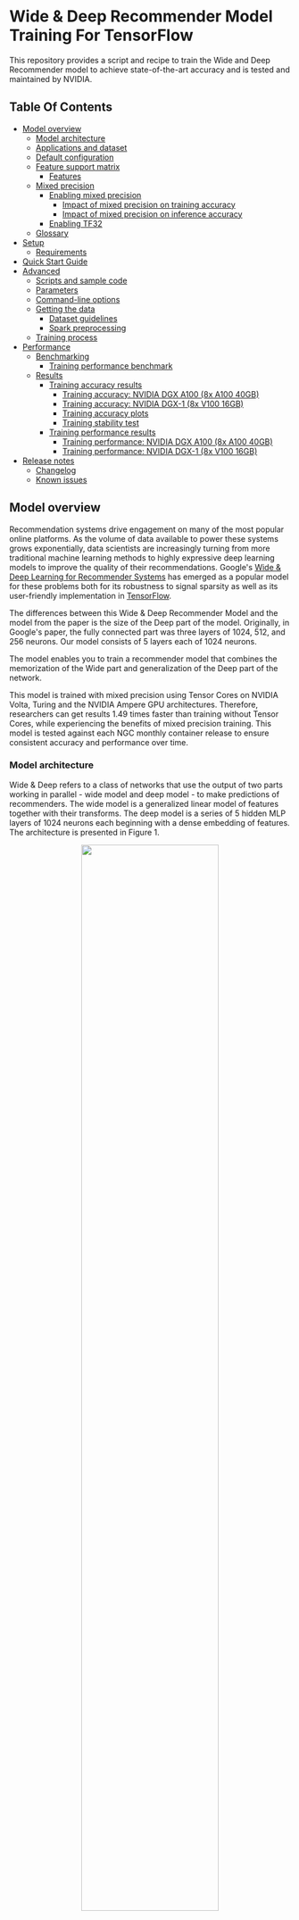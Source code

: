 # Wide & Deep Recommender Model Training For TensorFlow

This repository provides a script and recipe to train the Wide and Deep Recommender model to achieve state-of-the-art accuracy and is tested and maintained by NVIDIA.

## Table Of Contents

- [Model overview](#model-overview)
    * [Model architecture](#model-architecture)
    * [Applications and dataset](#applications-and-dataset)
    * [Default configuration](#default-configuration)
    * [Feature support matrix](#feature-support-matrix)
	    * [Features](#features)
    * [Mixed precision](#mixed-precision)
	    * [Enabling mixed precision](#enabling-mixed-precision)
            * [Impact of mixed precision on training accuracy](#impact-of-mixed-precision-on-training-accuracy)
            * [Impact of mixed precision on inference accuracy](#impact-of-mixed-precision-on-inference-accuracy)
	    * [Enabling TF32](#enabling-tf32)
    * [Glossary](#glossary)
- [Setup](#setup)
    * [Requirements](#requirements)
- [Quick Start Guide](#quick-start-guide)
- [Advanced](#advanced)
    * [Scripts and sample code](#scripts-and-sample-code)
    * [Parameters](#parameters)
    * [Command-line options](#command-line-options)
    * [Getting the data](#getting-the-data)
        * [Dataset guidelines](#dataset-guidelines)
        * [Spark preprocessing](#spark-preprocessing)
    * [Training process](#training-process)
- [Performance](#performance)
    * [Benchmarking](#benchmarking)
        * [Training performance benchmark](#training-performance-benchmark)
    * [Results](#results)
        * [Training accuracy results](#training-accuracy-results)
            * [Training accuracy: NVIDIA DGX A100 (8x A100 40GB)](#training-accuracy-nvidia-dgx-a100-8x-a100-40gb)
            * [Training accuracy: NVIDIA DGX-1 (8x V100 16GB)](#training-accuracy-nvidia-dgx-1-8x-v100-16gb)
            * [Training accuracy plots](#training-accuracy-plots)
            * [Training stability test](#training-stability-test)
        * [Training performance results](#training-performance-results)
            * [Training performance: NVIDIA DGX A100 (8x A100 40GB)](#training-performance-nvidia-dgx-a100-8x-a100-40gb)
            * [Training performance: NVIDIA DGX-1 (8x V100 16GB)](#training-performance-nvidia-dgx-1-8x-v100-16gb)
- [Release notes](#release-notes)
    * [Changelog](#changelog)
    * [Known issues](#known-issues)


## Model overview

Recommendation systems drive engagement on many of the most popular online platforms. As the volume of data available to power these systems grows exponentially, data scientists are increasingly turning from more traditional machine learning methods to highly expressive deep learning models to improve the quality of their recommendations. Google's [Wide & Deep Learning for Recommender Systems](https://arxiv.org/abs/1606.07792) has emerged as a popular model for these problems both for its robustness to signal sparsity as well as its user-friendly implementation in [TensorFlow](https://www.tensorflow.org/api_docs/python/tf/estimator/DNNLinearCombinedClassifier).

The differences between this Wide & Deep Recommender Model and the model from the paper is the size of the Deep part of the model. Originally, in Google's paper, the fully connected part was three layers of 1024, 512, and 256 neurons. Our model consists of 5 layers each of 1024 neurons. 

The model enables you to train a recommender model that combines the memorization of the Wide part and generalization of the Deep part of the network.

This model is trained with mixed precision using Tensor Cores on NVIDIA Volta, Turing and the NVIDIA Ampere GPU architectures. Therefore, researchers can get results 1.49 times faster than training without Tensor Cores, while experiencing the benefits of mixed precision training. This model is tested against each NGC monthly container release to ensure consistent accuracy and performance over time.

### Model architecture

Wide & Deep refers to a class of networks that use the output of two parts working in parallel - wide model and deep model - to make predictions of recommenders. The wide model is a generalized linear model of features together with their transforms. The deep model is a series of 5 hidden MLP layers of 1024 neurons each beginning with a dense embedding of features. The architecture is presented in Figure 1.

<p align="center">
  <img width="70%" src="https://developer.download.nvidia.com/w-and-d-recommender/model.svg" />
  <br>
Figure 1. The architecture of the Wide & Deep model.</a>
</p>

### Applications and dataset

As a reference dataset, we used a subset of [the features engineered](https://github.com/gabrielspmoreira/kaggle_outbrain_click_prediction_google_cloud_ml_engine) by the 19th place finisher in the [Kaggle Outbrain Click Prediction Challenge](https://www.kaggle.com/c/outbrain-click-prediction/). This competition challenged competitors to predict the likelihood with which a particular ad on a website's display would be clicked on. Competitors were given information about the user, display, document, and ad in order to train their models. More information can be found [here](https://www.kaggle.com/c/outbrain-click-prediction/data).


### Default configuration

For reference, and to give context to the acceleration numbers described below, some important properties of our features and model are as follows:

- Features
    - Request Level
        - 16 scalar numeric features `(shape=(1,)`)
        - 12 one-hot categorical features (all `int` dtype)
            - 5 indicator embeddings with sizes 2, 2, 3, 3, 6
            - 7 trainable embeddings
                - all except two have an embedding size of 64 (remaining two have 128), though it's important to note for *all* categorical features that we *do not* leverage that information to short-circuit the lookups by treating them as a single multi-hot lookup. Our API is fully general to any combination of embedding sizes.
                - all use hash bucketing with `num_buckets=` 300k, 100k, 4k, 2.5k, 2k, 1k, and 300 respectively
        - 3 multi-hot categorical features (all `int` dtype)
            - all trainable embeddings
            - all with embedding size 64
            - all use hash bucketing with `num_buckets=` 10k, 350, and 100 respectively
    - Item Level
        - 16 scalar numeric features
        - 4 one hot categorical features (all `int` dtype)
            - embedding sizes of 128, 64, 64, 64 respectively
            - hash bucketing with `num_buckets=` 250k, 4k, 2.5k, and 1k respectively
        - 3 multi-hot categorical features (all `int` dtype)
            - all with embedding size 64
            - hash bucketing with `num_buckets=` 10k, 350, and 100 respectively
    - All features are used in both wide *and* deep branches of the network

- Model
    - Total embedding dimension is 1328
    - 5 hidden layers each with size 1024
    - Output dimension is 1 (probability of click)

### Feature support matrix

The following features are supported by this model: 

| Feature               | Wide & Deep                
|-----------------------|--------------------------
|Horovod Multi-GPU      | Yes        
|Automatic mixed precision (AMP)   | Yes          
         
#### Features

Horovod

Horovod is a distributed training framework for TensorFlow, Keras, PyTorch and MXNet. The goal of Horovod is to make distributed deep learning fast and easy to use. For more information about how to get started with Horovod, see the [Horovod: Official repository](https://github.com/horovod/horovod).

Multi-GPU training with Horovod

Our model uses Horovod to implement efficient multi-GPU training with NCCL. For details, see example sources in this repository or see the [TensorFlow tutorial](https://github.com/horovod/horovod/#usage).


### Mixed precision

Mixed precision is the combined use of different numerical precisions in a computational method. [Mixed precision](https://arxiv.org/abs/1710.03740) training offers significant computational speedup by performing operations in half-precision format while storing minimal information in single-precision to retain as much information as possible in critical parts of the network. Since the introduction of [Tensor Cores](https://developer.nvidia.com/tensor-cores) in the Volta and Turing architecture, significant training speedups are experienced by switching to mixed precision -- up to 3x overall speedup on the most arithmetically intense model architectures. Using mixed precision training requires two steps:
1.  Porting the model to use the FP16 data type where appropriate.    
2.  Adding loss scaling to preserve small gradient values.

The ability to train deep learning networks with lower precision was introduced in the Pascal architecture and first supported in [CUDA 8](https://devblogs.nvidia.com/parallelforall/tag/fp16/) in the NVIDIA Deep Learning SDK.

For information about:
-   How to train using mixed precision, see the [Mixed Precision Training](https://arxiv.org/abs/1710.03740) paper and [Training With Mixed Precision](https://docs.nvidia.com/deeplearning/sdk/mixed-precision-training/index.html) documentation.
-   Techniques used for mixed precision training, see the [Mixed-Precision Training of Deep Neural Networks](https://devblogs.nvidia.com/mixed-precision-training-deep-neural-networks/) blog.
-   How to access and enable AMP for TensorFlow, see [Using TF-AMP](https://docs.nvidia.com/deeplearning/dgx/tensorflow-user-guide/index.html#tfamp) from the TensorFlow User Guide.

#### Enabling mixed precision

To enable Wide & Deep training to use mixed precision you don't need to perform input quantization, only an additional flag `--amp` to the training script is needed (see [Quick Start Guide](#quick-start-guide)).

##### Impact of mixed precision on training accuracy
The accuracy of training, measured with MAP@12 metric was not impacted by enabling mixed precision. The obtained results were statistically similar (i.e. similar run-to-run variance was observed, with standard deviation of the level of `0.002`).

##### Impact of mixed precision on inference accuracy
For our reference model, the average absolute error on the probability of interaction induced by reduced precision inference is `0.0002`, producing a near-perfect fit between predictions produced by full and mixed precision models. Moreover, this error is uncorrelated with the magnitude of the predicted value, which means for most predictions of interest (i.e. greater than `0.01` or `0.1` likelihood of interaction), the relative magnitude of the error is approaching the noise floor of the problem.

#### Enabling TF32

TensorFloat-32 (TF32) is the new math mode in [NVIDIA A100](https://www.nvidia.com/en-us/data-center/a100/) GPUs for handling the matrix math also called tensor operations. TF32 running on Tensor Cores in A100 GPUs can provide up to 10x speedups compared to single-precision floating-point math (FP32) on Volta GPUs. 

TF32 Tensor Cores can speed up networks using FP32, typically with no loss of accuracy. It is more robust than FP16 for models which require high dynamic range for weights or activations.

For more information, refer to the [TensorFloat-32 in the A100 GPU Accelerates AI Training, HPC up to 20x](https://blogs.nvidia.com/blog/2020/05/14/tensorfloat-32-precision-format/) blog post.

TF32 is supported in the NVIDIA Ampere GPU architecture and is enabled by default.


### Glossary

Request level features: Features that describe the person or object _to which_ we wish to make recommendations.

Item level features: Features that describe those objects which we are considering recommending.

## Setup

The following section lists the requirements that you need to meet in order to start training the Wide & Deep model.

### Requirements

This repository contains Dockerfile which extends the TensorFlow NGC container and encapsulates some dependencies. Aside from these dependencies, ensure you have the following components:
-   [NVIDIA Docker](https://github.com/NVIDIA/nvidia-docker)
-   [20.10-tf1-py3](https://ngc.nvidia.com/catalog/containers/nvidia:tensorflow) NGC container
-   Supported GPUs:
	- [NVIDIA Volta architecture](https://www.nvidia.com/en-us/data-center/volta-gpu-architecture/)
	- [NVIDIA Turing architecture](https://www.nvidia.com/en-us/geforce/turing/)
	- [NVIDIA Ampere architecture](https://www.nvidia.com/en-us/data-center/nvidia-ampere-gpu-architecture/)

For more information about how to get started with NGC containers, see the following sections from the NVIDIA GPU Cloud Documentation and the Deep Learning Documentation:
-   [Getting Started Using NVIDIA GPU Cloud](https://docs.nvidia.com/ngc/ngc-getting-started-guide/index.html)
-   [Accessing And Pulling From The NGC Container Registry](https://docs.nvidia.com/deeplearning/frameworks/user-guide/index.html#accessing_registry)
-   [Running TensorFlow](https://docs.nvidia.com/deeplearning/frameworks/tensorflow-release-notes/running.html#running)

For those unable to use the TensorFlow NGC container, to set up the required environment or create your own container, see the versioned [NVIDIA Container Support Matrix](https://docs.nvidia.com/deeplearning/frameworks/support-matrix/index.html).

## Quick Start Guide

To train your model using mixed or TF32 precision with Tensor Cores or using FP32, perform the following steps using the default parameters of the Wide & Deep model on the Outbrain dataset. For the specifics concerning training and inference, see the [Advanced](#advanced) section.

1. Clone the repository.

```
git clone https://github.com/NVIDIA/DeepLearningExamples
cd DeepLearningExamples/TensorFlow/Recommendation/WideAndDeep
```

2.  Download the Outbrain dataset.

The Outbrain dataset can be downloaded from [Kaggle](https://www.kaggle.com/c/outbrain-click-prediction/data) (requires Kaggle account).
Unzip the downloaded archive e.g. to `/raid/outbrain/orig` and set the `HOST_OUTBRAIN_PATH` variable to the parent directory:

```bash
HOST_OUTBRAIN_PATH=/raid/outbrain
```

3.  Build the Wide & Deep Tensorflow NGC container.

```bash
docker build . -t wide_deep
```

4.  Start an interactive session in the NGC container to run preprocessing/training/inference.

```bash
docker run --runtime=nvidia --privileged --rm -ti -v ${HOST_OUTBRAIN_PATH}:/outbrain wide_deep /bin/bash
```
5. Start preprocessing.

```bash
bash scripts/preproc.sh 4096
```
The result of preprocessing scripts are prebatched TFRecords. The argument to the script is the prebatch
size (4096 is the default).

6. Start training.

Single GPU:
```bash
python -m trainer.task --gpu
```
8 GPU:
```bash
mpiexec --allow-run-as-root --bind-to socket -np 8 python -m trainer.task --gpu --hvd
```

If you want to run validation or inference, you can either use the checkpoint obtained from the training 
commands above, or download the pretrained checkpoint from NGC. 

In order to download the checkpoint from NGC, visit [ngc.nvidia.com](https://ngc.nvidia.com) website and
browse the available models.
Download the checkpoint files and unzip them to some path, e.g. to `/raid/outbrain/checkpoints/`
(which is the default path for storing the checkpoints during training).


7. Start validation/evaluation.

In order to validate the checkpoint on the evaluation set, run the `task.py` script with `--evaluate` flag:

```bash
python -m trainer.task --gpu --evaluate --model_dir /outbrain/checkpoints
```

8. Start inference/predictions.

In order to run inference and predict the results, run the `task.py`
script with `--predict` flag:

```bash
python -m trainer.task --gpu --predict --model_dir /outbrain/checkpoints
```


## Advanced

The following sections provide greater details of the dataset, running training, and the training results.

### Scripts and sample code

These are the important scripts in this repository:
*  `trainer/task.py` - Python script for training the Wide & Deep recommender model
*  `trainer/features.py` - Python file describing the request and item level features

### Parameters

These are the important parameters in the `trainer/task.py` script:

```
--model_dir: Path to model checkpoint directory
--deep_hidden_units: [DEEP_LAYER1 DEEP_LAYER2 ...] hidden units per layer, separated by spaces
--prebatch_size: Number of samples in each pre-batch in tfrecords
--global_batch_size: Training batch size (per all GPUs, must be a multiplicity of prebatch_size)
--eval_batch_size: Evaluation batch size (must be a multiplicity of prebatch_size)
--num_epochs: Number of epochs to train
--linear_learning_rate: Learning rate for the wide part of the model
--linear_l1_regularization: L1 regularization for the wide part of the model
--linear_l2_regularization: L2 regularization for the wide part of the model
--deep_learning_rate: Learning rate for the deep part of the model
--deep_dropout: Dropout probability for deep model
--deep_warmup_epochs: Number of epochs with linear learning rate warmup
--predict: Perform only the prediction on the validation set, do not train
--evaluate: Perform only the evaluation on the validation set, do not train
--gpu: Run computations on GPU
--amp: Enable Automatic Mixed Precision
--xla: Enable XLA
--hvd: Use Horovod for multi-GPU training
--eval_epoch_interval: Perform evaluation every this many epochs
```

### Command-line options

To see the full list of available options and their descriptions, use the `-h` or `--help` command-line option:
```bash
python -m trainer.task --help
```


### Getting the data

The Outbrain dataset can be downloaded from [Kaggle](https://www.kaggle.com/c/outbrain-click-prediction/data) (requires Kaggle account).


#### Dataset guidelines

The dataset contains a sample of users’ page views and clicks, as observed on multiple publisher sites. Viewed pages and clicked recommendations have additional semantic attributes of the documents.
The dataset contains sets of content recommendations served to a specific user in a specific context. Each context (i.e. a set of recommended ads) is given a `display_id`. In each such recommendation set, the user has clicked on exactly one of the ads.

The original data is stored in several separate files:
- `page_views.csv` - log of users visiting documents (2B rows, ~100GB uncompressed)
- `clicks_train.csv` - data showing which ad was clicked in each recommendation set (87M rows)
- `clicks_test.csv` - used only for the submission in the original Kaggle contest
- `events.csv` - metadata about the context of each recommendation set (23M rows)
- `promoted_content.csv` - metadata about the ads
- `document_meta.csv`, `document_topics.csv`, `document_entities.csv`, `document_categories.csv` - metadata about the documents
 
During the preprocessing stage the data is transformed into 59M rows tabular data of 54 features and eventually saved in pre-batched TFRecord format.


#### Spark preprocessing

The original dataset is preprocessed using Spark scripts from the `preproc` directory. The preprocessing consists of the following operations:
- separating out the validation set for cross-validation
- filling missing data with the most frequent value
- generating the user profiles from the page views data
- joining the tables for the ad clicks data
- computing click-through rates (CTR) for ads grouped by different contexts
- computing cosine similarity between the features of the clicked ads and the viewed ads
- math transformations of the numeric features (taking logarithm, scaling, binning)
- storing the resulting set of features in TFRecord format

The `preproc1-4.py` preprocessing scripts use PySpark. 
In the Docker image, we have installed Spark 2.3.1 as a standalone cluster of Spark. 
The `preproc1.py` script splits the data into a training set and a validation set. 
The `preproc2.py` script generates the user profiles from the page views data. 
The `preproc3.py` computes the click-through rates (CTR) and cosine similarities between the features. 
The `preproc4.py` script performs the math transformations and generates the final TFRecord files. 
The data in the output files is pre-batched (with the default batch size of 4096) to avoid the overhead 
of the TFRecord format, which otherwise is not suitable for the tabular data - 
it stores a separate dictionary with each feature name in plain text for every data entry.

The preprocessing includes some very resource-exhausting operations, like joining 2B+ rows tables. 
Such operations may not fit into the RAM memory, therefore we decided to use Spark which is a suitable tool 
for handling tabular operations on large data. 
Note that the Spark job requires about 1 TB disk space and 500 GB RAM to perform the preprocessing.
For more information about Spark, please refer to the
[Spark documentation](https://spark.apache.org/docs/2.3.1/).


### Training process

The training can be started by running the `trainer/task.py` script. By default the script is in train mode. Other training related 
configs are also present in the `trainer/task.py` and can be seen using the command `python -m trainer.task --help`. Training happens for `--num_epochs` epochs with a DNNLinearCombinedClassifier estimator for the model. The model has a wide linear part and a deep feed forward network, and the networks are built according to the default configuration.

Two separate optimizers are used to optimize the wide and the deep part of the network:
    
-  FTLR (Follow the Regularized Leader) optimizer is used to optimize the wide part of the network.
-  Adagrad optimizer is used to optimize the deep part of the network.

The training log will contain information about:

-  Loss value after every 100 steps.
-  Training throughput if `--benchmark` option is selected.
-  Evaluation metrics after every `--eval_epoch_interval` epochs.

Checkpoints are stored with every evaluation at the `--model_dir` location.

## Performance

### Benchmarking

The following section shows how to run benchmarks measuring the model performance in training mode.

#### Training performance benchmark

We provide 8 scripts to benchmark the performance of training:
```bash
bash scripts/DGXA100_benchmark_training_tf32_1gpu.sh
bash scripts/DGXA100_benchmark_training_amp_1gpu.sh
bash scripts/DGXA100_benchmark_training_tf32_8gpu.sh
bash scripts/DGXA100_benchmark_training_amp_8gpu.sh
bash scripts/DGX1_benchmark_training_fp32_1gpu.sh
bash scripts/DGX1_benchmark_training_amp_1gpu.sh
bash scripts/DGX1_benchmark_training_fp32_8gpu.sh
bash scripts/DGX1_benchmark_training_amp_8gpu.sh
```

### Results

The following sections provide details on how we achieved our performance and
accuracy in training.

#### Training accuracy results

##### Training accuracy: NVIDIA DGX A100 (8x A100 40GB)

Our results were obtained by running the `trainer/task.py` training script in the TensorFlow NGC container on NVIDIA DGX A100 with (8x A100 40GB) GPUs.

|**GPUs**|**Batch size / GPU**|**Accuracy - TF32 (MAP@12)**|**Accuracy - mixed precision (MAP@12)**|**Time to train - TF32 (minutes)**|**Time to train - mixed precision (minutes)**|**Time to train speedup (TF32 to mixed precision)**|
|-------:|-------------------:|----------------------------:|---------------------------------------:|-----------------------------------------------:|----------------------:|---------------------------------:|
| 1 | 131,072 | 0.67683 | 0.67632  | 341 | 359 | [-](#known-issues) |
| 8 | 16,384 | 0.67709 | 0.67721  | 93 | 107 | [-](#known-issues) |

To achieve the same results, follow the steps in the [Quick Start Guide](#quick-start-guide).

##### Training accuracy: NVIDIA DGX-1 (8x V100 16GB)

Our results were obtained by running the `trainer/task.py` training script in the TensorFlow NGC container on NVIDIA DGX-1 with (8x V100 16GB) GPUs.

|**GPUs**|**Batch size / GPU**|**Accuracy - FP32 (MAP@12)**|**Accuracy - mixed precision (MAP@12)**|**Time to train - FP32 (minutes)**|**Time to train - mixed precision (minutes)**|**Time to train speedup (FP32 to mixed precision)**|
|-------:|-------------------:|----------------------------:|---------------------------------------:|-----------------------------------------------:|----------------------:|---------------------------------:|
| 1 | 131,072 | 0.67648 | 0.67744 | 654 | 440 | 1.49 |
| 8 | 16,384 | 0.67692 | 0.67725  | 190 | 185 |  1.03 |

To achieve the same results, follow the steps in the [Quick Start Guide](#quick-start-guide).

##### Training accuracy plots

Models trained with FP32, TF32 and Automatic Mixed Precision (AMP) achieve similar precision.

![MAP12](img/lc20.06.png)

##### Training stability test

The Wide and Deep model was trained for 54,713 training steps, starting
from 6 different initial random seeds for each setup. The training was performed in the 20.10-tf1-py3 NGC container on
NVIDIA DGX A100 40GB and DGX-1 16GB machines with and without mixed precision enabled.
After training, the models were evaluated on the validation set. The following
table summarizes the final MAP@12 score on the validation set.

||**Average MAP@12**|**Standard deviation**|**Minimum**|**Maximum**|
|:-------|-----------------:|---------------------:|----------:|----------:|
| DGX A100 TF32            | 0.67709 | 0.00094 | 0.67463 | 0.67813 | 
| DGX A100 mixed precision | 0.67721 | 0.00048 | 0.67643 | 0.67783 | 
| DGX-1 FP32               | 0.67692 | 0.00060 | 0.67587 | 0.67791 | 
| DGX-1 mixed precision    | 0.67725 | 0.00064 | 0.67561 | 0.67803 | 


#### Training performance results


##### Training performance: NVIDIA DGX A100 (8x A100 40GB)

Our results were obtained by running the benchmark scripts from the `scripts` directory in the TensorFlow NGC container on NVIDIA DGX A100 with (8x A100 40GB) GPUs. Improving model scaling for multi-GPU is [under development](#known-issues).

|**GPUs**|**Batch size / GPU**|**Throughput - TF32 (samples/s)**|**Throughput - mixed precision (samples/s)**|**Strong scaling - TF32**|**Strong scaling - mixed precision**|
|-------:|-------------------:|----------------------------:|---------------------------------------:|----------------------:|---------------------------------:|
| 1 | 131,072 | 349,879 | 332,529 | 1.00 | 1.00 |
| 8 | 16,384 | 1,283,457 | 1,111,976 | 3.67 | 3.34 |

##### Training performance: NVIDIA DGX-1 (8x V100 16GB)

Our results were obtained by running the benchmark scripts from the `scripts` directory in the TensorFlow NGC container on NVIDIA DGX-1 with (8x V100 16GB) GPUs. Improving model scaling for multi-GPU is [under development](#known-issues).

|**GPUs**|**Batch size / GPU**|**Throughput - FP32 (samples/s)**|**Throughput - mixed precision (samples/s)**|**Throughput speedup (FP32 to mixed precision)**|**Strong scaling - FP32**|**Strong scaling - mixed precision**|
|-------:|-------------------:|----------------------------:|---------------------------------------:|-----------------------------------------------:|----------------------:|---------------------------------:|
| 1 | 131,072 | 182,510 | 271,366 | 1.49 | 1.00 | 1.00 |
| 8 | 16,384 | 626,301 | 643,334 | 1.03 | 3.43 | 2.37 |

## Release notes

### Changelog

November 2020
- Updated performance tables to include numbers from 20.10-tf1-py3 NGC container

June 2020
- Updated performance tables to include A100 results

April 2020
- Improved Spark preprocessing scripts performance

March 2020
- Initial release

### Known issues

- Limited tf.feature_column support
- Limited scaling for multi-GPU because of inefficient handling of embedding operations (multiple memory transfers between CPU and GPU), work in progress to cover all the operations on GPU.
- In this model the TF32 precision can in some cases be as fast as the FP16 precision on Ampere GPUs.
This is because TF32 also uses Tensor Cores and doesn't need any additional logic
such as maintaining FP32 master weights and casts.
However, please note that W&D is, by modern recommender standards, a very small model.
Larger models should still see significant benefits of using FP16 math.